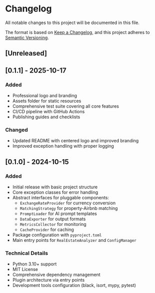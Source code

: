 # Changelog

All notable changes to this project will be documented in this file.

The format is based on [Keep a Changelog](https://keepachangelog.com/en/1.0.0/),
and this project adheres to [Semantic Versioning](https://semver.org/spec/v2.0.0.html).

## [Unreleased]

## [0.1.1] - 2025-10-17

### Added
- Professional logo and branding
- Assets folder for static resources
- Comprehensive test suite covering all core features
- CI/CD pipeline with GitHub Actions
- Publishing guides and checklists

### Changed
- Updated README with centered logo and improved branding
- Improved exception handling with proper logging

## [0.1.0] - 2024-10-15

### Added
- Initial release with basic project structure
- Core exception classes for error handling
- Abstract interfaces for pluggable components:
  - `ExchangeRateProvider` for currency conversion
  - `MatchingStrategy` for property-Airbnb matching
  - `PromptLoader` for AI prompt templates
  - `DataExporter` for output formats
  - `MetricsCollector` for monitoring
  - `CacheProvider` for caching
- Package configuration with `pyproject.toml`
- Main entry points for `RealEstateAnalyzer` and `ConfigManager`

### Technical Details
- Python 3.10+ support
- MIT License
- Comprehensive dependency management
- Plugin architecture via entry points
- Development tools configuration (black, isort, mypy, pytest)